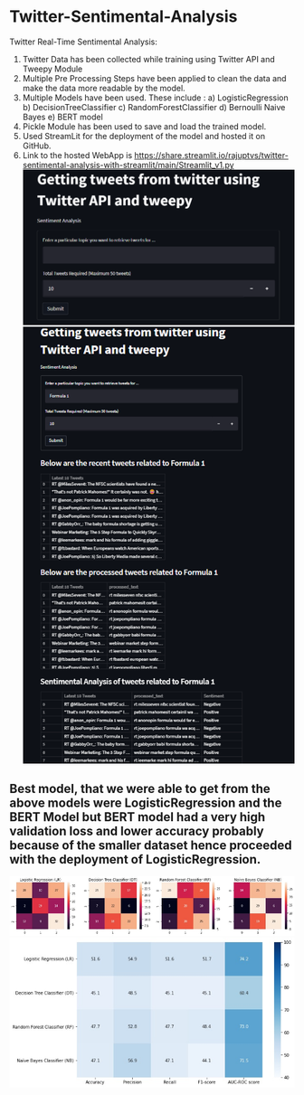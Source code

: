 # Twitter-Sentimental-Analysis

Twitter Real-Time Sentimental Analysis:
1) Twitter Data has been collected while training using Twitter API and Tweepy Module
2) Multiple Pre Processing Steps have been applied to clean the data and make the data more readable by the model.
3) Multiple Models have been used. These include :
   a) LogisticRegression
   b) DecisionTreeClassifier
   c) RandomForestClassifier
   d) Bernoulli Naive Bayes
   e) BERT model
4) Pickle Module has been used to save and load the trained model.
5) Used StreamLit for the deployment of the model and hosted it on GitHub.
6) Link to the hosted WebApp is https://share.streamlit.io/rajuptvs/twitter-sentimental-analysis-with-streamlit/main/Streamlit_v1.py
![image](https://github.com/rajuptvs/Twitter-Sentimental-Analysis-with-StreamLit/blob/main/images/streamlit_home.png)
![image](https://github.com/rajuptvs/Twitter-Sentimental-Analysis-with-StreamLit/blob/main/images/streamlit_results.png)

## Best model, that we were able to get from the above models were LogisticRegression and the BERT Model but BERT model had a very high validation loss and lower accuracy probably because of the smaller dataset hence proceeded with the deployment of LogisticRegression.
![image](https://github.com/rajuptvs/Twitter-Sentimental-Analysis-with-StreamLit/blob/main/images/confusionmatrix.jpg)
![image](https://github.com/rajuptvs/Twitter-Sentimental-Analysis-with-StreamLit/blob/main/images/Eval.jpg)




